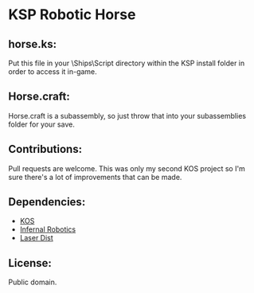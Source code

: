 # KSP Robotic Horse

## horse.ks:

Put this file in your \Ships\Script directory within the KSP install folder in order to access it in-game.

## Horse.craft:

Horse.craft is a subassembly, so just throw that into your subassemblies folder for your save.

## Contributions:

Pull requests are welcome. This was only my second KOS project so I'm sure there's a lot of improvements that can be made.

## Dependencies:

- [KOS](https://ksp-kos.github.io/KOS/)
- [Infernal Robotics](https://forum.kerbalspaceprogram.com/index.php?/topic/104535-112-magic-smoke-industries-infernal-robotics-202/)
- [Laser Dist](https://github.com/Dunbaratu/LaserDist)

## License: 

Public domain.

